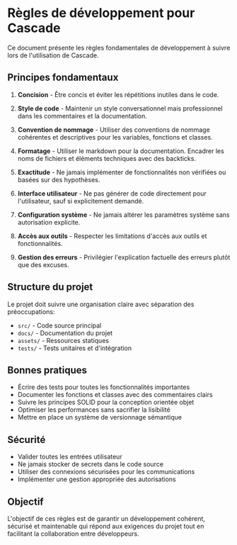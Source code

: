 # Règles de développement pour Cascade

Ce document présente les règles fondamentales de développement à suivre lors de l'utilisation de Cascade.

## Principes fondamentaux

1. **Concision** - Être concis et éviter les répétitions inutiles dans le code.

2. **Style de code** - Maintenir un style conversationnel mais professionnel dans les commentaires et la documentation.

3. **Convention de nommage** - Utiliser des conventions de nommage cohérentes et descriptives pour les variables, fonctions et classes.

4. **Formatage** - Utiliser le markdown pour la documentation. Encadrer les noms de fichiers et éléments techniques avec des backticks.

5. **Exactitude** - Ne jamais implémenter de fonctionnalités non vérifiées ou basées sur des hypothèses.

6. **Interface utilisateur** - Ne pas générer de code directement pour l'utilisateur, sauf si explicitement demandé.

7. **Configuration système** - Ne jamais altérer les paramètres système sans autorisation explicite.

8. **Accès aux outils** - Respecter les limitations d'accès aux outils et fonctionnalités.

9. **Gestion des erreurs** - Privilégier l'explication factuelle des erreurs plutôt que des excuses.

## Structure du projet

Le projet doit suivre une organisation claire avec séparation des préoccupations:

- `src/` - Code source principal
- `docs/` - Documentation du projet
- `assets/` - Ressources statiques
- `tests/` - Tests unitaires et d'intégration

## Bonnes pratiques

- Écrire des tests pour toutes les fonctionnalités importantes
- Documenter les fonctions et classes avec des commentaires clairs
- Suivre les principes SOLID pour la conception orientée objet
- Optimiser les performances sans sacrifier la lisibilité
- Mettre en place un système de versionnage sémantique

## Sécurité

- Valider toutes les entrées utilisateur
- Ne jamais stocker de secrets dans le code source
- Utiliser des connexions sécurisées pour les communications
- Implémenter une gestion appropriée des autorisations

## Objectif

L'objectif de ces règles est de garantir un développement cohérent, sécurisé et maintenable qui répond aux exigences du projet tout en facilitant la collaboration entre développeurs.
